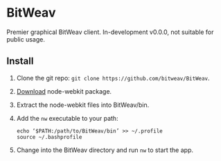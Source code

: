 # BitWeav
Premier graphical BitWeav client. In-development v0.0.0, not suitable for public usage.

## Install
 1. Clone the git repo: `git clone https://github.com/bitweav/BitWeav`.
 2. [Download](https://github.com/rogerwang/node-webkit#downloads) node-webkit package.
 3. Extract the node-webkit files into BitWeav/bin.
 4. Add the `nw` executable to your path:
    
    ```
    echo ‘$PATH:/path/to/BitWeav/bin’ >> ~/.profile
    source ~/.bashprofile
    ```
 4. Change into the BitWeav directory and run `nw` to start the app.
